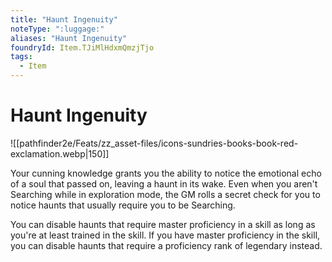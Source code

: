 ```yaml
---
title: "Haunt Ingenuity"
noteType: ":luggage:"
aliases: "Haunt Ingenuity"
foundryId: Item.TJiMlHdxmQmzjTjo
tags:
  - Item
---
```


# Haunt Ingenuity
![[pathfinder2e/Feats/zz_asset-files/icons-sundries-books-book-red-exclamation.webp|150]]

Your cunning knowledge grants you the ability to notice the emotional echo of a soul that passed on, leaving a haunt in its wake. Even when you aren't Searching while in exploration mode, the GM rolls a secret check for you to notice haunts that usually require you to be Searching.

You can disable haunts that require master proficiency in a skill as long as you're at least trained in the skill. If you have master proficiency in the skill, you can disable haunts that require a proficiency rank of legendary instead.
